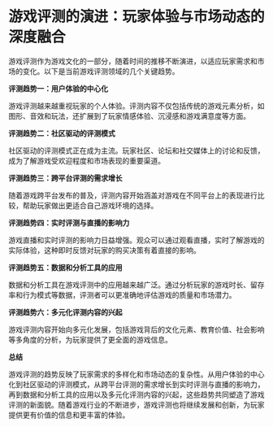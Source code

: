 # 游戏评测的演进：玩家体验与市场动态的深度融合

游戏评测作为游戏文化的一部分，随着时间的推移不断演进，以适应玩家需求和市场的变化。以下是当前游戏评测领域的几个关键趋势。

**评测趋势一：用户体验的中心化**

游戏评测越来越重视玩家的个人体验。评测内容不仅包括传统的游戏元素分析，如图形、音效和玩法，还扩展到了玩家情感体验、沉浸感和游戏满意度等方面。

**评测趋势二：社区驱动的评测模式**

社区驱动的评测模式正在成为主流。玩家社区、论坛和社交媒体上的讨论和反馈，成为了解游戏受欢迎程度和市场表现的重要渠道。

**评测趋势三：跨平台评测的需求增长**

随着游戏跨平台发布的普及，评测内容开始涵盖对游戏在不同平台上的表现进行比较，帮助玩家做出更适合自己游戏环境的选择。

**评测趋势四：实时评测与直播的影响力**

游戏直播和实时评测的影响力日益增强。观众可以通过观看直播，实时了解游戏的实际体验，这种即时反馈对玩家的购买决策有着直接的影响。

**评测趋势五：数据和分析工具的应用**

数据和分析工具在游戏评测中的应用越来越广泛。通过分析玩家的游戏时长、留存率和行为模式等数据，评测者可以更准确地评估游戏的质量和市场潜力。

**评测趋势六：多元化评测内容的兴起**

游戏评测内容开始向多元化发展，包括游戏背后的文化元素、教育价值、社会影响等多角度的分析，为玩家提供了更全面的游戏信息。

**总结**

游戏评测的趋势反映了玩家需求的多样化和市场动态的复杂性。从用户体验的中心化到社区驱动的评测模式，从跨平台评测的需求增长到实时评测与直播的影响力，再到数据和分析工具的应用以及多元化评测内容的兴起，这些趋势共同塑造了游戏评测的新面貌。随着游戏行业的不断进步，游戏评测也将继续发展和创新，为玩家提供更有价值的信息和更丰富的体验。
